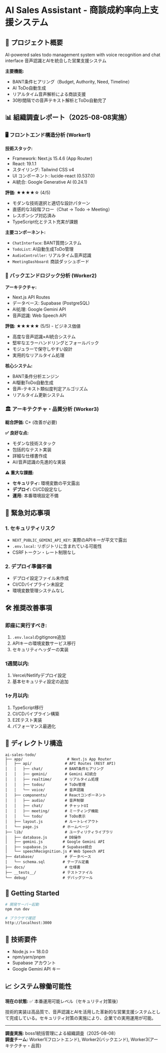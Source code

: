 # AI Sales Assistant - 商談成約率向上支援システム

## 🎯 プロジェクト概要

AI-powered sales todo management system with voice recognition and chat interface
音声認識とAIを統合した営業支援システム

**主要機能:**
- BANT条件ヒアリング（Budget, Authority, Need, Timeline）
- AI ToDo自動生成
- リアルタイム音声解析による商談支援
- 30秒間隔での音声テキスト解析とToDo自動完了

## 📊 組織調査レポート（2025-08-08実施）

### 🖥️ フロントエンド構造分析 (Worker1)

**技術スタック:**
- Framework: Next.js 15.4.6 (App Router)
- React: 19.1.1
- スタイリング: Tailwind CSS v4
- UI コンポーネント: lucide-react (0.537.0)
- AI統合: Google Generative AI (0.24.1)

**評価:** ★★★★☆ (4/5)
- モダンな技術選択と適切な設計パターン
- 直感的な3段階フロー（Chat → Todo → Meeting）
- レスポンシブ対応済み
- TypeScript化とテスト充実が課題

**主要コンポーネント:**
- `ChatInterface`: BANT質問システム
- `TodoList`: AI自動生成ToDo管理
- `AudioController`: リアルタイム音声認識
- `MeetingDashboard`: 商談ダッシュボード

### 🔧 バックエンドロジック分析 (Worker2)

**アーキテクチャ:**
- Next.js API Routes
- データベース: Supabase (PostgreSQL)
- AI処理: Google Gemini API
- 音声認識: Web Speech API

**評価:** ★★★★★ (5/5) - ビジネス価値
- 高度な音声認識×AI統合システム
- 堅牢なエラーハンドリングとフォールバック
- モジュラーで保守しやすい設計
- 実用的なリアルタイム処理

**核心システム:**
- BANT条件分析エンジン
- AI駆動ToDo自動生成
- 音声-テキスト類似度判定アルゴリズム
- リアルタイム更新システム

### 🏛️ アーキテクチャ・品質分析 (Worker3)

**総合評価:** C+ (改善が必要)

**✅ 良好な点:**
- モダンな技術スタック
- 包括的なテスト実装
- 詳細な仕様書作成
- AI/音声認識の先進的な実装

**⚠️ 重大な課題:**
- **セキュリティ:** 環境変数の平文露出
- **デプロイ:** CI/CD設定なし
- **運用:** 本番環境設定不備

## 🚨 緊急対応事項

### 1. セキュリティリスク
- `NEXT_PUBLIC_GEMINI_API_KEY`: 実際のAPIキーが平文で露出
- `.env.local`: リポジトリに含まれている可能性
- CSRFトークン・レート制限なし

### 2. デプロイ準備不備
- デプロイ設定ファイル未作成
- CI/CDパイプライン未設定
- 環境変数管理システムなし

## 🛠️ 推奨改善事項

### 即座に実行すべき:
1. `.env.local`のgitignore追加
2. APIキーの環境変数サービス移行
3. セキュリティヘッダーの実装

### 1週間以内:
1. Vercel/Netlifyデプロイ設定
2. 基本セキュリティ設定の追加

### 1ヶ月以内:
1. TypeScript移行
2. CI/CDパイプライン構築
3. E2Eテスト実装
4. パフォーマンス最適化

## 📁 ディレクトリ構造

```
ai-sales-todo/
├── app/                    # Next.js App Router
│   ├── api/               # API Routes (REST API)
│   │   ├── chat/          # BANT条件ヒアリング
│   │   ├── gemini/        # Gemini AI統合
│   │   ├── realtime/      # リアルタイム処理
│   │   ├── todos/         # ToDo管理
│   │   └── voice/         # 音声認識
│   ├── components/        # Reactコンポーネント
│   │   ├── audio/         # 音声制御
│   │   ├── chat/          # チャットUI
│   │   ├── meeting/       # ミーティング機能
│   │   └── todo/          # ToDo表示
│   ├── layout.js          # ルートレイアウト
│   └── page.js           # ホームページ
├── lib/                   # ユーティリティライブラリ
│   ├── database.js        # DB操作
│   ├── gemini.js         # Google Gemini API
│   ├── supabase.js       # Supabase統合
│   └── speechRecognition.js # Web Speech API
├── database/              # データベース
│   └── schema.sql        # テーブル定義
├── docs/                  # 仕様書
├── __tests__/            # テストファイル
└── debug/                # デバッグツール
```

## 🚀 Getting Started

```bash
# 開発サーバー起動
npm run dev

# ブラウザで確認
http://localhost:3000
```

## 🔧 技術要件

- Node.js >= 18.0.0
- npm/yarn/pnpm
- Supabase アカウント
- Google Gemini API キー

## 📈 システム稼働可能性

**現在の状態:** ✅ 本番運用可能レベル（セキュリティ対策後）

技術的実装は高品質で、音声認識とAIを活用した革新的な営業支援システムとして完成している。セキュリティ対策の実施により、企業での実用運用が可能。

---

**調査実施:** boss1統括管理による組織調査（2025-08-08）  
**調査チーム:** Worker1(フロントエンド), Worker2(バックエンド), Worker3(アーキテクチャ・品質)